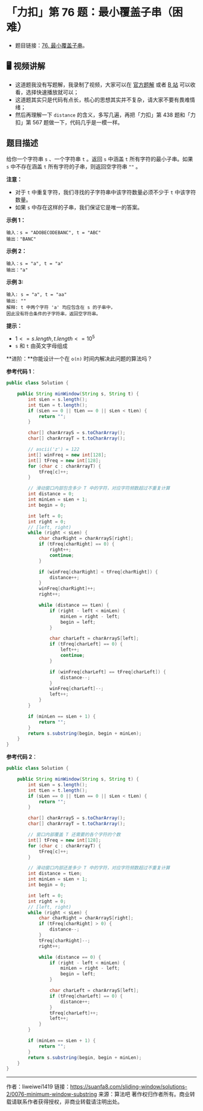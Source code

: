 # 「力扣」第 76 题：最小覆盖子串（困难）

- 题目链接：[76. 最小覆盖子串](https://leetcode-cn.com/problems/minimum-window-substring/)。

## 🖥 视频讲解

- 这道题我没有写题解，我录制了视频，大家可以在 [官方题解](https://leetcode-cn.com/problems/minimum-window-substring/solution/zui-xiao-fu-gai-zi-chuan-by-leetcode-solution/) 或者 [B 站](https://www.bilibili.com/video/BV1aK4y1t7Qd) 可以收看，选择快速播放就可以；
- 这道题其实只是代码有点长，核心的思想其实并不复杂，请大家不要有畏难情绪；
- 然后再理解一下 `distance` 的含义，多写几遍，再把「力扣」第 438 题和「力扣」第 567 题做一下，代码几乎是一模一样。


## 题目描述

给你一个字符串 `s` 、一个字符串 `t` 。返回 `s` 中涵盖 `t` 所有字符的最小子串。如果 `s` 中不存在涵盖 `t` 所有字符的子串，则返回空字符串 `""` 。

**注意：**

- 对于 `t` 中重复字符，我们寻找的子字符串中该字符数量必须不少于 `t` 中该字符数量。
- 如果 `s` 中存在这样的子串，我们保证它是唯一的答案。

**示例 1：**

```
输入：s = "ADOBECODEBANC", t = "ABC"
输出："BANC"
```

**示例 2：**

```
输入：s = "a", t = "a"
输出："a"
```

**示例 3:**

```
输入: s = "a", t = "aa"
输出: ""
解释: t 中两个字符 'a' 均应包含在 s 的子串中，
因此没有符合条件的子字符串，返回空字符串。
```

**提示：**

- $1 <= s.length, t.length <= 10^5$
- `s` 和 `t` 由英文字母组成

**进阶：**你能设计一个在 `o(n)` 时间内解决此问题的算法吗？

**参考代码 1**：

```java
public class Solution {

    public String minWindow(String s, String t) {
        int sLen = s.length();
        int tLen = t.length();
        if (sLen == 0 || tLen == 0 || sLen < tLen) {
            return "";
        }

        char[] charArrayS = s.toCharArray();
        char[] charArrayT = t.toCharArray();

        // ascii('z') = 122
        int[] winFreq = new int[128];
        int[] tFreq = new int[128];
        for (char c : charArrayT) {
            tFreq[c]++;
        }

        // 滑动窗口内部包含多少 T 中的字符，对应字符频数超过不重复计算
        int distance = 0;
        int minLen = sLen + 1;
        int begin = 0;

        int left = 0;
        int right = 0;
        // [left, right)
        while (right < sLen) {
            char charRight = charArrayS[right];
            if (tFreq[charRight] == 0) {
                right++;
                continue;
            }

            if (winFreq[charRight] < tFreq[charRight]) {
                distance++;
            }
            winFreq[charRight]++;
            right++;

            while (distance == tLen) {
                if (right - left < minLen) {
                    minLen = right - left;
                    begin = left;
                }

                char charLeft = charArrayS[left];
                if (tFreq[charLeft] == 0) {
                    left++;
                    continue;
                }

                if (winFreq[charLeft] == tFreq[charLeft]) {
                    distance--;
                }
                winFreq[charLeft]--;
                left++;
            }
        }

        if (minLen == sLen + 1) {
            return "";
        }
        return s.substring(begin, begin + minLen);
    }
}
```

**参考代码 2**：

```java
public class Solution {

    public String minWindow(String s, String t) {
        int sLen = s.length();
        int tLen = t.length();
        if (sLen == 0 || tLen == 0 || sLen < tLen) {
            return "";
        }

        char[] charArrayS = s.toCharArray();
        char[] charArrayT = t.toCharArray();

        // 窗口内部覆盖 T 还需要的各个字符的个数
        int[] tFreq = new int[128];
        for (char c : charArrayT) {
            tFreq[c]++;
        }

        // 滑动窗口内部还差多少 T 中的字符，对应字符频数超过不重复计算
        int distance = tLen;
        int minLen = sLen + 1;
        int begin = 0;

        int left = 0;
        int right = 0;
        // [left, right)
        while (right < sLen) {
            char charRight = charArrayS[right];
            if (tFreq[charRight] > 0) {
                distance--;
            }
            tFreq[charRight]--;
            right++;

            while (distance == 0) {
                if (right - left < minLen) {
                    minLen = right - left;
                    begin = left;
                }

                char charLeft = charArrayS[left];
                if (tFreq[charLeft] == 0) {
                    distance++;
                }
                tFreq[charLeft]++;
                left++;
            }
        }

        if (minLen == sLen + 1) {
            return "";
        }
        return s.substring(begin, begin + minLen);
    }
}
```



---

作者：liweiwei1419
链接：https://suanfa8.com/sliding-window/solutions-2/0076-minimum-window-substring
来源：算法吧
著作权归作者所有。商业转载请联系作者获得授权，非商业转载请注明出处。
